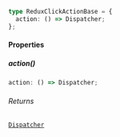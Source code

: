 ```ts
type ReduxClickActionBase = {
  action: () => Dispatcher;
};
```

#### Properties

##### action()

```ts
action: () => Dispatcher;
```

###### Returns

[`Dispatcher`](./api_html/Dispatcher.md)
